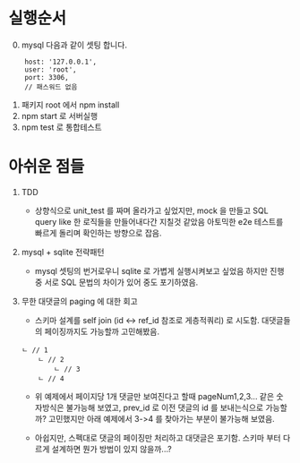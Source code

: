 # 실행순서
0. mysql 다음과 같이 셋팅 합니다.
```
	host: '127.0.0.1',
	user: 'root',
	port: 3306,
	// 패스워드 없음
```
1. 패키지 root 에서 npm install
2. npm start 로 서버실행
3. npm test 로 통합테스트

# 아쉬운 점들

1. TDD 
   - 상향식으로 unit_test 를 짜며 올라가고 싶었지만,
   mock 을 만들고 SQL query like 한 로직들을 만들어내다간 지칠것 같았음
   아토믹한 e2e 테스트를 빠르게 돌리며 확인하는 방향으로 잡음.

2. mysql + sqlite 전략패턴 
   
    - mysql 셋팅의 번거로우니 sqlite 로 가볍게 실행시켜보고 싶었음
   하지만 진행중 서로 SQL 문법의 차이가 있어 중도 포기하였음.

3. 무한 대댓글의 paging 에 대한 회고

    - 스키마 설계를 self join (id <-> ref_id 참조로 게층적쿼리) 로 시도함.
    대댓글들의 페이징까지도 가능할까 고민해봤음.
    ```
    ㄴ // 1
        ㄴ // 2 
            ㄴ // 3
        ㄴ // 4
    ```
    - 위 예제에서 페이지당 1개 댓글만 보여진다고 할때
    pageNum1,2,3... 같은 숫자방식은 불가능해 보였고,
    prev_id 로 이전 댓글의 id 를 보내는식으로 가능할까? 고민했지만
    아래 예제에서 3->4 를 찾아가는 부분이 불가능해 보였음.
	
    - 아쉽지만, 스펙대로 댓글의 페이징만 처리하고 대댓글은 포기함.
    스키마 부터 다르게 설계하면 뭔가 방법이 있지 않을까...?

